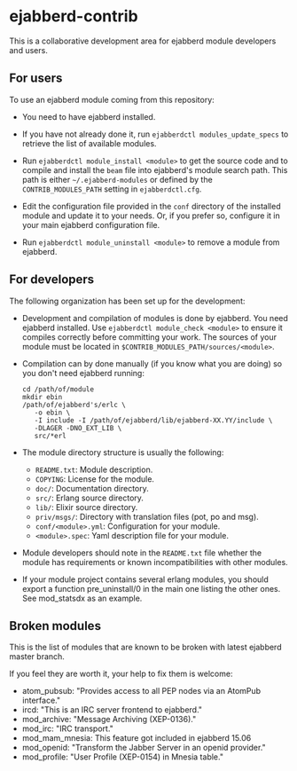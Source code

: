 ejabberd-contrib
================

This is a collaborative development area for ejabberd module developers
and users.


For users
---------

To use an ejabberd module coming from this repository:

- You need to have ejabberd installed.
 
- If you have not already done it, run `ejabberdctl modules_update_specs`
  to retrieve the list of available modules.

- Run `ejabberdctl module_install <module>` to get the source code and to
  compile and install the `beam` file into ejabberd's module search path.
  This path is either `~/.ejabberd-modules` or defined by the
  `CONTRIB_MODULES_PATH` setting in `ejabberdctl.cfg`.

- Edit the configuration file provided in the `conf` directory of the
  installed module and update it to your needs. Or, if you prefer so,
  configure it in your main ejabberd configuration file.

- Run `ejabberdctl module_uninstall <module>` to remove a module from
  ejabberd.


For developers
--------------

The following organization has been set up for the development:

- Development and compilation of modules is done by ejabberd. You need
  ejabberd installed. Use `ejabberdctl module_check <module>` to ensure it
  compiles correctly before committing your work. The sources of your
  module must be located in `$CONTRIB_MODULES_PATH/sources/<module>`.

- Compilation can by done manually (if you know what you are doing) so you
  don't need ejabberd running:
  ```
  cd /path/of/module
  mkdir ebin
  /path/of/ejabberd's/erlc \
     -o ebin \
     -I include -I /path/of/ejabberd/lib/ejabberd-XX.YY/include \
     -DLAGER -DNO_EXT_LIB \
     src/*erl
  ```

- The module directory structure is usually the following:
    * `README.txt`: Module description.
    * `COPYING`: License for the module.
    * `doc/`: Documentation directory.
    * `src/`: Erlang source directory.
    * `lib/`: Elixir source directory.
    * `priv/msgs/`: Directory with translation files (pot, po and msg).
    * `conf/<module>.yml`: Configuration for your module.
    * `<module>.spec`: Yaml description file for your module.

- Module developers should note in the `README.txt` file whether the
  module has requirements or known incompatibilities with other modules.

- If your module project contains several erlang modules, you should export a
  function pre_uninstall/0 in the main one listing the other ones.
  See mod_statsdx as an example.


Broken modules
--------------

This is the list of modules that are known to be broken with latest ejabberd master branch.

If you feel they are worth it, your help to fix them is welcome:

 - atom_pubsub: "Provides access to all PEP nodes via an AtomPub interface."
 - ircd: "This is an IRC server frontend to ejabberd."
 - mod_archive: "Message Archiving (XEP-0136)."
 - mod_irc: "IRC transport."
 - mod_mam_mnesia: This feature got included in ejabberd 15.06
 - mod_openid: "Transform the Jabber Server in an openid provider."
 - mod_profile: "User Profile (XEP-0154) in Mnesia table."

